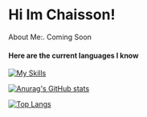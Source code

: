 <H1>Hi Im Chaisson!</H1>

<a>About Me:</a>.
<a> Coming Soon</a>
<h4>Here are the current languages I know</h4>

[![My Skills](https://skillicons.dev/icons?i=html,css,javascript,cpp,python)](https://skillicons.dev)

[![Anurag's GitHub stats](https://github-readme-stats.vercel.app/api?username=chaissonc&hide=contribs,stars,prs&show_icons=true&theme=graywhite)](https://github.com/anuraghazra/github-readme-stats)

[![Top Langs](https://github-readme-stats.vercel.app/api/top-langs/?username=chaissonc&layout=compact)](https://github.com/anuraghazra/github-readme-stats)
